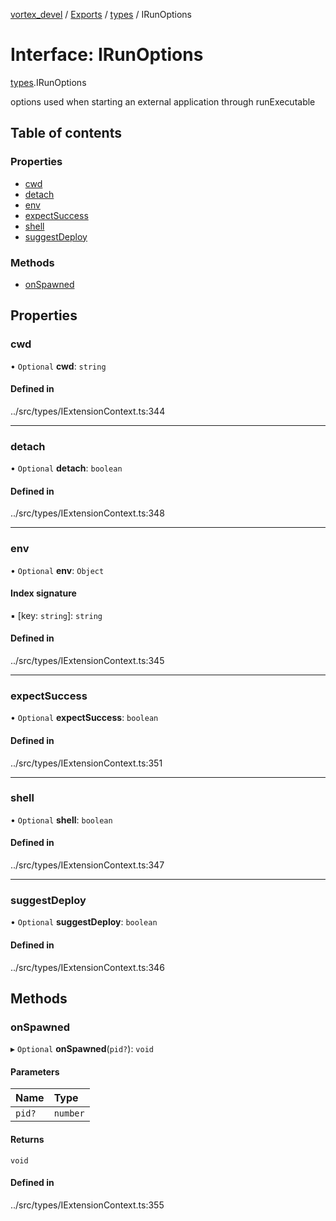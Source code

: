 [vortex_devel](../README.md) / [Exports](../modules.md) / [types](../modules/types.md) / IRunOptions

# Interface: IRunOptions

[types](../modules/types.md).IRunOptions

options used when starting an external application through runExecutable

## Table of contents

### Properties

- [cwd](types.IRunOptions.md#cwd)
- [detach](types.IRunOptions.md#detach)
- [env](types.IRunOptions.md#env)
- [expectSuccess](types.IRunOptions.md#expectsuccess)
- [shell](types.IRunOptions.md#shell)
- [suggestDeploy](types.IRunOptions.md#suggestdeploy)

### Methods

- [onSpawned](types.IRunOptions.md#onspawned)

## Properties

### cwd

• `Optional` **cwd**: `string`

#### Defined in

../src/types/IExtensionContext.ts:344

___

### detach

• `Optional` **detach**: `boolean`

#### Defined in

../src/types/IExtensionContext.ts:348

___

### env

• `Optional` **env**: `Object`

#### Index signature

▪ [key: `string`]: `string`

#### Defined in

../src/types/IExtensionContext.ts:345

___

### expectSuccess

• `Optional` **expectSuccess**: `boolean`

#### Defined in

../src/types/IExtensionContext.ts:351

___

### shell

• `Optional` **shell**: `boolean`

#### Defined in

../src/types/IExtensionContext.ts:347

___

### suggestDeploy

• `Optional` **suggestDeploy**: `boolean`

#### Defined in

../src/types/IExtensionContext.ts:346

## Methods

### onSpawned

▸ `Optional` **onSpawned**(`pid?`): `void`

#### Parameters

| Name | Type |
| :------ | :------ |
| `pid?` | `number` |

#### Returns

`void`

#### Defined in

../src/types/IExtensionContext.ts:355

